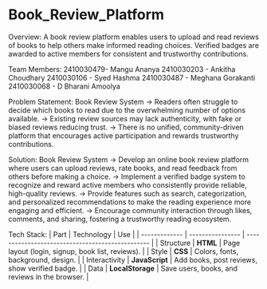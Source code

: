 # Book_Review_Platform

Overview: A book review platform enables users to upload and read reviews of books to help others make informed reading choices. Verified badges are awarded to active members for consistent and trustworthy contributions.

Team Members:
2410030479- Mangu Ananya
2410030203 - Ankitha Choudhary
2410030106 - Syed Hashma
2410030487 - Meghana Gorakanti
2410030068 - D Bharani Amoolya

Problem Statement: Book Review System
-> Readers often struggle to decide which books to read due to the overwhelming number of options available.
-> Existing review sources may lack authenticity, with fake or biased reviews reducing trust.
-> There is no unified, community-driven platform that encourages active participation and rewards trustworthy contributions.

Solution: Book Review System
-> Develop an online book review platform where users can upload reviews, rate books, and read feedback from others before making a choice.
-> Implement a verified badge system to recognize and reward active members who consistently provide reliable, high-quality reviews.
-> Provide features such as search, categorization, and personalized recommendations to make the reading experience more engaging and efficient.
-> Encourage community interaction through likes, comments, and sharing, fostering a trustworthy reading ecosystem.

Tech Stack:
| Part          | Technology       | Use                                              |
| ------------- | ---------------- | ------------------------------------------------ |
| Structure     | **HTML**         | Page layout (login, signup, book list, reviews). |
| Style         | **CSS**          | Colors, fonts, background, design.               |
| Interactivity | **JavaScript**   | Add books, post reviews, show verified badge.    |
| Data          | **LocalStorage** | Save users, books, and reviews in the browser.   |
